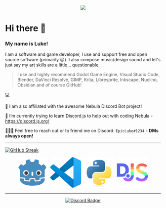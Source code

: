 <div id="header" align="center">
  <img src="https://media.giphy.com/media/ule4vhcY1xEKQ/giphy.gif" width="200"/>
</div>


# Hi there 👋
### My name is Luke!


I am a software and game developer, I use and support free and open source software (primarily 😉).
I also compose music/design sound and let's just say my art skills are a little... questionable.


> I use and highly recommend Godot Game Engine, Visual Studio Code, Blender, DaVinci Resolve,
GIMP, Krita, Libresprite, Inkscape, Nuclino, Obsidian and of course GitHub!


💻 

🤖 I am also affiliated with the awesome Nebula Discord Bot project!

🌱 I’m currently trying to learn Discord.js to help out with coding Nebula - https://discord.js.org/

🧑‍🤝‍🧑 Feel free to reach out or to friend me on Discord: `EpicLuke#1234` - __DMs always open!__


---

[![GitHub Streak](http://github-readme-streak-stats.herokuapp.com?user=EpicLukeDev&theme=dark&background=000000)](https://git.io/streak-stats)

<div align="center">
  <img src="https://github.com/devicons/devicon/blob/1119b9f84c0290e0f0b38982099a2bd027a48bf1/icons/godot/godot-original.svg" title="Godot Engine" alt="Godot Engine" width="100" height="100"/>&nbsp;
  <img src="https://github.com/devicons/devicon/blob/1119b9f84c0290e0f0b38982099a2bd027a48bf1/icons/vscode/vscode-original.svg" title="Visual Studio Code" alt="Visual Studio Code" width="100" height="100"/>&nbsp;
  <img src="https://github.com/devicons/devicon/blob/1119b9f84c0290e0f0b38982099a2bd027a48bf1/icons/python/python-original.svg" title="Python" alt="Python" width="100" height="100"/>&nbsp;
  <img src="https://github.com/devicons/devicon/blob/1119b9f84c0290e0f0b38982099a2bd027a48bf1/icons/discordjs/discordjs-original.svg" title="Discord.js" alt="Discord.js" width="100" height="100"/>&nbsp;

---


<div id="badges" align="center">
  <a href="https://discordapp.com/users/1058287634402783294">
    <img src="https://img.shields.io/badge/Discord-blue?style=for-the-badge&logo=discord&logoColor=white" alt="Discord Badge"/>
  </a>
</div>

<div id="badges" align="center">
  <img src="https://komarev.com/ghpvc/?username=your-github-username&style=flat-square&color=blue" alt=""/>
</div>

